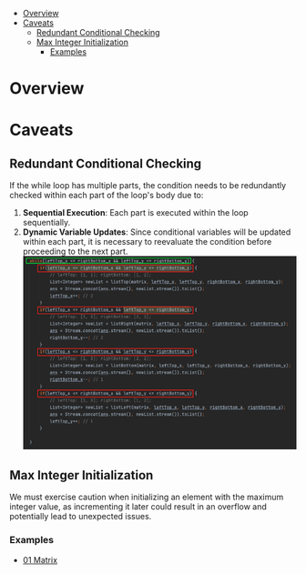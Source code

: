 - [Overview](#overview)
- [Caveats](#caveats)
  - [Redundant Conditional Checking](#redundant-conditional-checking)
  - [Max Integer Initialization](#max-integer-initialization)
    - [Examples](#examples)



# Overview

# Caveats
## Redundant Conditional Checking
If the while loop has multiple parts, the condition needs to be redundantly checked within each part of the loop's body due to:
   1. **Sequential Execution**: Each part is executed within the loop sequentially.
   2. **Dynamic Variable Updates**: Since conditional variables will be updated within each part, it is necessary to reevaluate the condition before proceeding to the next part.
![Redundant Conditional Checking](static/Redundant_Conditional_Checking.png)

## Max Integer Initialization
We must exercise caution when initializing an element with the maximum integer value, as incrementing it later could result in an overflow and potentially lead to unexpected issues.

### Examples
- [01 Matrix](https://github.com/liushuyu6666/Leetcode_Java/tree/master/src/Zero_One_Matrix)


